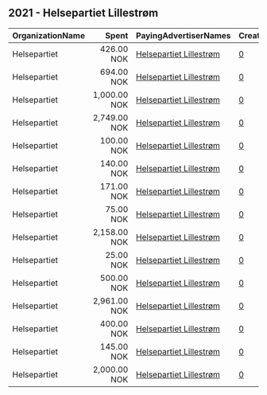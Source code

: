 ## 2021 - Helsepartiet Lillestrøm 
|OrganizationName|Spent|PayingAdvertiserNames|CreativeUrls|Impressions|Genders|AgeBrackets|CountryCodes|BillingAddresses|CandidateBallotInformation|
|:---|---:|:---|:---|---:|:---|:---|:---|:---|:---|
|Helsepartiet|426.00 NOK|[Helsepartiet Lillestrøm](2021/Helsepartiet_Lillestrøm.md)|[0](https://www.snap.com/political-ads/asset/38254fbb4fa22fdfa846a0ba39a6db7f3f6998d93397a12320ccb6396e326d17?mediaType=jpeg)|9,305||18+|norway|NO||
|Helsepartiet|694.00 NOK|[Helsepartiet Lillestrøm](2021/Helsepartiet_Lillestrøm.md)|[0](https://www.snap.com/political-ads/asset/ef323b1470b348a1c7ad5a926e6be290e66aa0dd2b226c686e25725facef6b32?mediaType=mp4)|41,368||18+|norway|NO||
|Helsepartiet|1,000.00 NOK|[Helsepartiet Lillestrøm](2021/Helsepartiet_Lillestrøm.md)|[0](https://www.snap.com/political-ads/asset/9d241941f92862f50171693e58f5dd610a35868c0cd400b22b0a8f6ad5405d3d?mediaType=jpeg)|19,074||18+|norway|NO||
|Helsepartiet|2,749.00 NOK|[Helsepartiet Lillestrøm](2021/Helsepartiet_Lillestrøm.md)|[0](https://www.snap.com/political-ads/asset/a57395031d4c4ebbaf0fe56f6aba460bf5b665fbe6543c352754f5cffda45e65?mediaType=jpeg)|44,217||18+|norway|NO||
|Helsepartiet|100.00 NOK|[Helsepartiet Lillestrøm](2021/Helsepartiet_Lillestrøm.md)|[0](https://www.snap.com/political-ads/asset/a6db2e86d72d2584447f1273f90eeaf1282d0951e7fb13e332fc86069c01a6fc?mediaType=jpeg)|1,885||18+|norway|NO||
|Helsepartiet|140.00 NOK|[Helsepartiet Lillestrøm](2021/Helsepartiet_Lillestrøm.md)|[0](https://www.snap.com/political-ads/asset/86864f6ae539ffde8b472e725d552bfd4658e5e219254369cc581f534d5cc9cb?mediaType=mp4)|2,458||20+|norway|NO||
|Helsepartiet|171.00 NOK|[Helsepartiet Lillestrøm](2021/Helsepartiet_Lillestrøm.md)|[0](https://www.snap.com/political-ads/asset/e27478a11bb274b110921f0a5fce2ab0df5af8ffa3558670db531e93cbc14ff5?mediaType=mp4)|3,906||18+|norway|NO||
|Helsepartiet|75.00 NOK|[Helsepartiet Lillestrøm](2021/Helsepartiet_Lillestrøm.md)|[0](https://www.snap.com/political-ads/asset/c8a654a4f7e011d36b7633e06a93950e4c752355ad768b202d899aa4572f5a84?mediaType=jpeg)|1,436||18+|norway|NO||
|Helsepartiet|2,158.00 NOK|[Helsepartiet Lillestrøm](2021/Helsepartiet_Lillestrøm.md)|[0](https://www.snap.com/political-ads/asset/cc33edb540e4a5002dad93b5ab0f2bce40382367c7167a415b9677958e68dbbe?mediaType=mp4)|52,040||18+|norway|NO||
|Helsepartiet|25.00 NOK|[Helsepartiet Lillestrøm](2021/Helsepartiet_Lillestrøm.md)|[0](https://www.snap.com/political-ads/asset/f3c22066d4514a32c2fc195e5715b4f252b61cd9bf1624fcb0c2dcd82e769e5b?mediaType=jpeg)|449||20+|norway|NO||
|Helsepartiet|500.00 NOK|[Helsepartiet Lillestrøm](2021/Helsepartiet_Lillestrøm.md)|[0](https://www.snap.com/political-ads/asset/b40545396231ef89ea200fbe5384c893205ddda9dfc3d5ab7999467eb8cce0ad?mediaType=mp4)|10,470||18+|norway|NO||
|Helsepartiet|2,961.00 NOK|[Helsepartiet Lillestrøm](2021/Helsepartiet_Lillestrøm.md)|[0](https://www.snap.com/political-ads/asset/b6a5c7f1c078d3d4b8def41860274e839f79538ce1eb58b0884b8a1a4a55187c?mediaType=jpeg)|46,942||18+|norway|NO||
|Helsepartiet|400.00 NOK|[Helsepartiet Lillestrøm](2021/Helsepartiet_Lillestrøm.md)|[0](https://www.snap.com/political-ads/asset/da2e605a2b63a33e80566ca0fc438d11e6c18c20104c9df669e4fceebf46d321?mediaType=jpeg)|10,353|FEMALE|18+|norway|NO||
|Helsepartiet|145.00 NOK|[Helsepartiet Lillestrøm](2021/Helsepartiet_Lillestrøm.md)|[0](https://www.snap.com/political-ads/asset/5f9047bed02a22b8fbcab8b63d83b4cff51f76a6671c12ccaba63522d9e80919?mediaType=mp4)|13,296|||norway|NO||
|Helsepartiet|2,000.00 NOK|[Helsepartiet Lillestrøm](2021/Helsepartiet_Lillestrøm.md)|[0](https://www.snap.com/political-ads/asset/00c089ca9950fa083fb5a2a8bacc5948cd6c01d372a6a7c1b3c332af84e07b21?mediaType=mp4)|122,576||18+|norway|NO||
